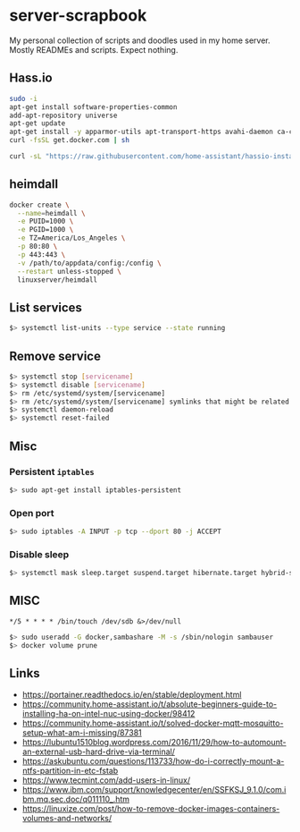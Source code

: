 # server-scrapbook

My personal collection of scripts and doodles used in my home server. Mostly READMEs and scripts. Expect nothing.

## Hass.io

```bash
sudo -i
apt-get install software-properties-common
add-apt-repository universe
apt-get update
apt-get install -y apparmor-utils apt-transport-https avahi-daemon ca-certificates curl dbus jq network-manager socat
curl -fsSL get.docker.com | sh
```

```bash
curl -sL "https://raw.githubusercontent.com/home-assistant/hassio-installer/master/hassio_install.sh" | bash -s -- -m intel-nuc
```

## heimdall

```bash
docker create \
  --name=heimdall \
  -e PUID=1000 \
  -e PGID=1000 \
  -e TZ=America/Los_Angeles \
  -p 80:80 \
  -p 443:443 \
  -v /path/to/appdata/config:/config \
  --restart unless-stopped \
  linuxserver/heimdall
```

## List services

```bash
$> systemctl list-units --type service --state running
```

## Remove service

```bash
$> systemctl stop [servicename]
$> systemctl disable [servicename]
$> rm /etc/systemd/system/[servicename]
$> rm /etc/systemd/system/[servicename] symlinks that might be related
$> systemctl daemon-reload
$> systemctl reset-failed
```

## Misc

### Persistent `iptables`

```bash
$> sudo apt-get install iptables-persistent
```

### Open port

```bash
$> sudo iptables -A INPUT -p tcp --dport 80 -j ACCEPT
```

### Disable sleep

```bash
$> systemctl mask sleep.target suspend.target hibernate.target hybrid-sleep.target
```

## MISC

```cron
*/5 * * * * /bin/touch /dev/sdb &>/dev/null
```

```bash
$> sudo useradd -G docker,sambashare -M -s /sbin/nologin sambauser
$> docker volume prune
```

## Links

* <https://portainer.readthedocs.io/en/stable/deployment.html>
* <https://community.home-assistant.io/t/absolute-beginners-guide-to-installing-ha-on-intel-nuc-using-docker/98412>
* <https://community.home-assistant.io/t/solved-docker-mqtt-mosquitto-setup-what-am-i-missing/87381>
* <https://lubuntu1510blog.wordpress.com/2016/11/29/how-to-automount-an-external-usb-hard-drive-via-terminal/>
* <https://askubuntu.com/questions/113733/how-do-i-correctly-mount-a-ntfs-partition-in-etc-fstab>
* <https://www.tecmint.com/add-users-in-linux/>
* <https://www.ibm.com/support/knowledgecenter/en/SSFKSJ_9.1.0/com.ibm.mq.sec.doc/q011110_.htm>
* <https://linuxize.com/post/how-to-remove-docker-images-containers-volumes-and-networks/>
